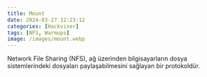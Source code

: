 ```yaml
---
title: Mount
date: 2024-03-27 12:23:12 
categories: [Hackviser]
tags: [NFS, Warmups]  
image: /images/mount.webp
---
```


Network File Sharing (NFS), ağ üzerinden bilgisayarların dosya sistemlerindeki dosyaları paylaşabilmesini sağlayan bir protokoldür.
